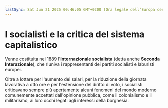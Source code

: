 ```yaml
---
lastSync: Sat Jun 21 2025 00:46:05 GMT+0200 (Ora legale dell’Europa centrale)
---
```

# I socialisti e la critica del sistema capitalistico
Venne costituita nel 1889 l'**Internazionale socialista** (detta anche **Seconda Interazionale**), che riuniva i rappresentanti dei partiti socialisti e laburisti europei.

Oltre a lottare per l'aumento dei salari, per la riduzione della giornata lavorativa a otto ore e per l'estensione del diritto di voto, i socialisti criticavano sempre più apertamente alcuni fenomeni del mondo moderno comunemente accettati dall'opinione pubblica, come il colonialismo e il militarismo, ai loro occhi legati agli interessi della borghesia.